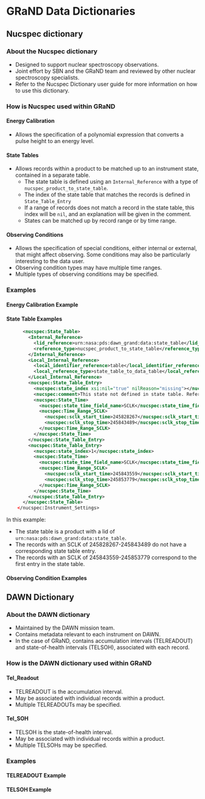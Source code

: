 # GRaND Data Dictionaries

## Nucspec dictionary

### About the Nucspec dictionary

* Designed to support nuclear spectroscopy observations.
* Joint effort by SBN and the GRaND team and reviewed by other nuclear spectroscopy specialists.
* Refer to the Nucspec Dictionary user guide for more information on how to use this dictionary.

### How is Nucspec used within GRaND

#### Energy Calibration

* Allows the specification of a polynomial expression that converts a pulse height to an energy level.

#### State Tables

* Allows records within a product to be matched up to an instrument state, contained in a separate table.
  * The state table is defined using an `Internal_Reference` with a type of `nucspec_product_to_state_table`.
  * The index of the state table that matches the records is defined in `State_Table_Entry`
  * If a range of records does not match a record in the state table, this index will be `nil`, and an explanation will be given in the comment.
  * States can be matched up by record range or by time range.

#### Observing Conditions

* Allows the specification of special conditions, either internal or external, that might affect observing. Some conditions may also be particularly interesting to the data user.
* Observing condition types may have multiple time ranges.
* Multiple types of observing conditions may be specified.

### Examples

#### Energy Calibration Example

#### State Table Examples

```xml
      <nucspec:State_Table>
        <Internal_Reference>
          <lid_reference>urn:nasa:pds:dawn_grand:data:state_table</lid_reference>
          <reference_type>nucspec_product_to_state_table</reference_type>
        </Internal_Reference>
        <Local_Internal_Reference>
          <local_identifier_reference>table</local_identifier_reference>
          <local_reference_type>state_table_to_data_table</local_reference_type>
        </Local_Internal_Reference>
        <nucspec:State_Table_Entry>
          <nucspec:state_index xsi:nil="true" nilReason="missing"></nucspec:state_index>
          <nucspec:comment>This state not defined in state table. Refer to GRD-L1A-071016-071017_110225-STA.xml</nucspec:comment>
          <nucspec:State_Time>
            <nucspec:state_time_field_name>SCLK</nucspec:state_time_field_name>
            <nucspec:Time_Range_SCLK>
              <nucspec:sclk_start_time>245828267</nucspec:sclk_start_time>
              <nucspec:sclk_stop_time>245843489</nucspec:sclk_stop_time>
            </nucspec:Time_Range_SCLK>
          </nucspec:State_Time>
        </nucspec:State_Table_Entry>
        <nucspec:State_Table_Entry>
          <nucspec:state_index>1</nucspec:state_index>
          <nucspec:State_Time>
            <nucspec:state_time_field_name>SCLK</nucspec:state_time_field_name>
            <nucspec:Time_Range_SCLK>
              <nucspec:sclk_start_time>245843559</nucspec:sclk_start_time>
              <nucspec:sclk_stop_time>245853779</nucspec:sclk_stop_time>
            </nucspec:Time_Range_SCLK>
          </nucspec:State_Time>
        </nucspec:State_Table_Entry>
      </nucspec:State_Table>
    </nucspec:Instrument_Settings>
```

In this example:
* The state table is a product with a lid of `urn:nasa:pds:dawn_grand:data:state_table`.
* The records with an SCLK of 245828267-245843489 do not have a corresponding state table entry. 
* The records with an SCLK of 245843559-245853779 correspond to the first entry in the state table.

#### Observing Condition Examples

## DAWN Dictionary

### About the DAWN dictionary

* Maintained by the DAWN mission team.
* Contains metadata relevant to each instrument on DAWN.
* In the case of GRaND, contains accumulation intervals (TELREADOUT) and state-of-health intervals (TELSOH), associated with each record.

### How is the DAWN dictionary used within GRaND

#### Tel_Readout

* TELREADOUT is the accumulation interval.
* May be associated with individual records within a product.
* Multiple TELREADOUTs may be specified.

#### Tel_SOH

* TELSOH is the state-of-health interval.
* May be associated with individual records within a product.
* Multiple TELSOHs may be specified.

### Examples

#### TELREADOUT Example

#### TELSOH Example